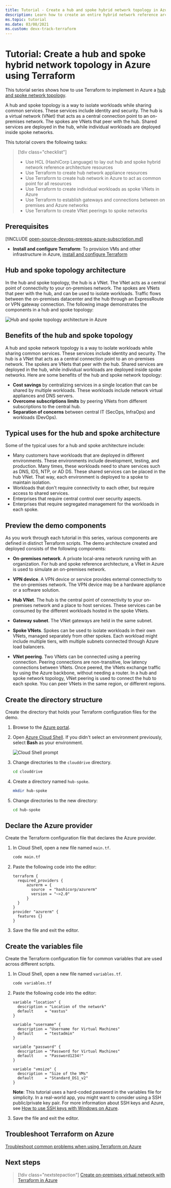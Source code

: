 ```yaml
---
title: Tutorial - Create a hub and spoke hybrid network topology in Azure using Terraform
description: Learn how to create an entire hybrid network reference architecture in Azure using Terraform.
ms.topic: tutorial
ms.date: 03/08/2021
ms.custom: devx-track-terraform
---
```


# Tutorial: Create a hub and spoke hybrid network topology in Azure using Terraform

This tutorial series shows how to use Terraform to implement in Azure a [hub and spoke network topology](/azure/architecture/reference-architectures/hybrid-networking/hub-spoke). 

A hub and spoke topology is a way to isolate workloads while sharing common services. These services include identity and security. The hub is a virtual network (VNet) that acts as a central connection point to an on-premises network. The spokes are VNets that peer with the hub. Shared services are deployed in the hub, while individual workloads are deployed inside spoke networks.

This tutorial covers the following tasks:

> [!div class="checklist"]
> * Use HCL (HashiCorp Language) to lay out hub and spoke hybrid network reference architecture resources
> * Use Terraform to create hub network appliance resources
> * Use Terraform to create hub network in Azure to act as common point 
for all resources
> * Use Terraform to create individual workloads as spoke VNets in Azure
> * Use Terraform to establish gateways and connections between on premises and Azure networks
> * Use Terraform to create VNet peerings to spoke networks

## Prerequisites

[!INCLUDE [open-source-devops-prereqs-azure-subscription.md](../includes/open-source-devops-prereqs-azure-subscription.md)]

- **Install and configure Terraform**: To provision VMs and other infrastructure in Azure, [install and configure Terraform](get-started-cloud-shell.md)

## Hub and spoke topology architecture

In the hub and spoke topology, the hub is a VNet. The VNet acts as a central point of connectivity to your on-premises network. The spokes are VNets that peer with the hub, and can be used to isolate workloads. Traffic flows between the on-premises datacenter and the hub through an ExpressRoute or VPN gateway connection. The following image demonstrates the components in a hub and spoke topology:

![Hub and spoke topology architecture in Azure](./media/hub-and-spoke-tutorial-series/hub-spoke-architecture.png)

## Benefits of the hub and spoke topology

A hub and spoke network topology is a way to isolate workloads while sharing common services. These services include identity and security. The hub is a VNet that acts as a central connection point to an on-premises network. The spokes are VNets that peer with the hub. Shared services are deployed in the hub, while individual workloads are deployed inside spoke networks. Here are some benefits of the hub and spoke network topology:

- **Cost savings** by centralizing services in a single location that can be shared by multiple workloads. These workloads include network virtual appliances and DNS servers.
- **Overcome subscriptions limits** by peering VNets from different subscriptions to the central hub.
- **Separation of concerns** between central IT (SecOps, InfraOps) and workloads (DevOps).

## Typical uses for the hub and spoke architecture

Some of the typical uses for a hub and spoke architecture include:

- Many customers have workloads that are deployed in different environments. These environments include development, testing, and production. Many times, these workloads need to share services such as DNS, IDS, NTP, or AD DS. These shared services can be placed in the hub VNet. That way, each environment is deployed to a spoke to maintain isolation.
- Workloads that don't require connectivity to each other, but require access to shared services.
- Enterprises that require central control over security aspects.
- Enterprises that require segregated management for the workloads in each spoke.

## Preview the demo components

As you work through each tutorial in this series, various components are defined in distinct Terraform scripts. The demo architecture created and deployed consists of the following components:

- **On-premises network**. A private local-area network running with an organization. For hub and spoke reference architecture, a VNet in Azure is used to simulate an on-premises network.

- **VPN device**. A VPN device or service provides external connectivity to the on-premises network. The VPN device may be a hardware appliance or a software solution. 

- **Hub VNet**. The hub is the central point of connectivity to your on-premises network and a place to host services. These services can be consumed by the different workloads hosted in the spoke VNets.

- **Gateway subnet**. The VNet gateways are held in the same subnet.

- **Spoke VNets**. Spokes can be used to isolate workloads in their own VNets, managed separately from other spokes. Each workload might include multiple tiers, with multiple subnets connected through Azure load balancers. 

- **VNet peering**. Two VNets can be connected using a peering connection. Peering connections are non-transitive, low latency connections between VNets. Once peered, the VNets exchange traffic by using the Azure backbone, without needing a router. In a hub and spoke network topology, VNet peering is used to connect the hub to each spoke. You can peer VNets in the same region, or different regions.

## Create the directory structure

Create the directory that holds your Terraform configuration files for the demo.

1. Browse to the [Azure portal](https://portal.azure.com).

1. Open [Azure Cloud Shell](/azure/cloud-shell/overview). If you didn't select an environment previously, select **Bash** as your environment.

    ![Cloud Shell prompt](./media/common/azure-portal-cloud-shell-button-min.png)

1. Change directories to the `clouddrive` directory.

    ```bash
    cd clouddrive
    ```

1. Create a directory named `hub-spoke`.

    ```bash
    mkdir hub-spoke
    ```

1. Change directories to the new directory:

    ```bash
    cd hub-spoke
    ```

## Declare the Azure provider

Create the Terraform configuration file that declares the Azure provider.

1. In Cloud Shell, open a new file named `main.tf`.

    ```bash
    code main.tf
    ```

1. Paste the following code into the editor:

    ```hcl
    terraform {
      required_providers {
          azurerm = {
            source  = "hashicorp/azurerm"
            version = "~>2.0"
          }
      }
    }
    provider "azurerm" {
      features {}
    }
    ```

1. Save the file and exit the editor.

## Create the variables file

Create the Terraform configuration file for common variables that are used across different scripts.

1. In Cloud Shell, open a new file named `variables.tf`.

    ```bash
    code variables.tf
    ```

1. Paste the following code into the editor:

    ```hcl
    variable "location" {
      description = "Location of the network"
      default     = "eastus"
    }
    
    variable "username" {
      description = "Username for Virtual Machines"
      default     = "testadmin"
    }
    
    variable "password" {
      description = "Password for Virtual Machines"
      default     = "Password1234!"
    }
    
    variable "vmsize" {
      description = "Size of the VMs"
      default     = "Standard_DS1_v2"
    }
    ```

    **Note**: This tutorial uses a hard-coded password in the variables file for simplicity. In a real-world app, you might want to consider using a SSH public/private key pair. For more information about SSH keys and Azure, see [How to use SSH keys with Windows on Azure](/azure/virtual-machines/linux/ssh-from-windows).

1. Save the file and exit the editor.

## Troubleshoot Terraform on Azure

[Troubleshoot common problems when using Terraform on Azure](troubleshoot.md)

## Next steps

> [!div class="nextstepaction"] 
> [Create on-premises virtual network with Terraform in Azure](./hub-spoke-on-prem.md)